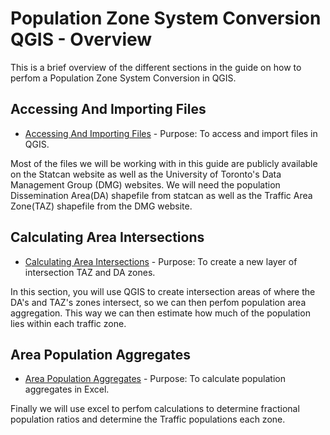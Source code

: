# Population Zone System Conversion QGIS - Overview
This is a brief overview of the different sections in the guide on how to perfom a Population Zone System 
Conversion in QGIS.

## Accessing And Importing Files
* [Accessing And Importing Files](AccessingAndImportingFiles.md) - Purpose: To access and import files in QGIS.

Most of the files we will be working with in this guide are publicly available on the Statcan website as well as
the University of Toronto's Data Management Group (DMG) websites. We will need the population Dissemination Area(DA)
shapefile from statcan as well as the Traffic Area Zone(TAZ) shapefile from the DMG website.

## Calculating Area Intersections
* [Calculating Area Intersections](CalculatingAreas.md) - Purpose: To create a new layer of intersection TAZ 
and DA zones.

In this section, you will use QGIS to create intersection areas of where the DA's and TAZ's zones intersect, so we can
then perfom population area aggregation. This way we can then estimate how much of the population lies within each 
traffic zone.

## Area Population Aggregates
* [Area Population Aggregates](AreaPopulationAggregates.md) - Purpose: To calculate population aggregates in Excel.

Finally we will use excel to perfom calculations to determine fractional population ratios and determine the Traffic 
populations each zone.
